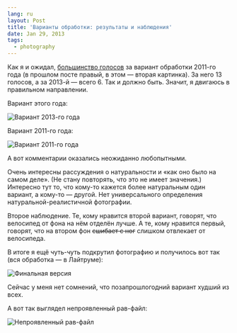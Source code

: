 ```yaml
---
lang: ru
layout: Post
title: 'Варианты обработки: результаты и наблюдения'
date: Jan 29, 2013
tags:
  - photography
---
```


Как я и ожидал, [большинство голосов](http://birdwatcher.ru/blog/5608/) за вариант обработки 2011-го года (в прошлом посте правый, в этом — вторая картинка). За него 13 голосов, а за 2013-й — всего 6. Так и должно быть. Значит, я двигаюсь в правильном направлении.

Вариант этого года:

<!--more-->

![Вариант 2013-го года](http://wow.sapegin.me/331F2i2Q260r/2011-08-31-5D-5263-Artem-Sapegin-2013.jpg)

Вариант 2011-го года:

![Вариант 2011-го года](http://wow.sapegin.me/1Z0H3X1a132y/2011-08-31-5D-5263-Artem-Sapegin-2011.jpg)

А вот комментарии оказались неожиданно любопытными.

Очень интересны рассуждения о натуральности и «как оно было на самом деле». (Не стану повторять, что это не имеет значения.) Интересно тут то, что кому-то кажется более натуральным один вариант, а кому-то — другой. Нет универсального определения натуральной-реалистичной фотографии.

Второе наблюдение. Те, кому нравится второй вариант, говорят, что велосипед от фона на нём отделён лучше. А те, кому нравится первый, говорят, что на втором фон ~~сшибает с ног~~ слишком отвлекает от велосипеда.

В итоге я ещё чуть-чуть подкрутил фотографию и получилось вот так (вся обработка — в Лайтруме):

![Финальная версия](http://wow.sapegin.me/1o1D2F2A3J3h/2011-08-31-5D-5263-Artem-Sapegin-2013-2.jpg)

Сейчас у меня нет сомнений, что позапрошлогодний вариант худший из всех.

А вот так выглядел непроявленный рав-файл:

![Непроявленный рав-файл](http://wow.sapegin.me/0w313644081m/2011-08-31-5D-5263-Artem-Sapegin-raw.jpg)
